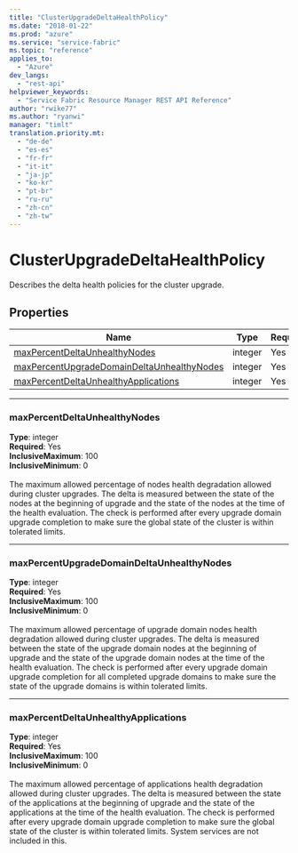 ```yaml
---
title: "ClusterUpgradeDeltaHealthPolicy"
ms.date: "2018-01-22"
ms.prod: "azure"
ms.service: "service-fabric"
ms.topic: "reference"
applies_to: 
  - "Azure"
dev_langs: 
  - "rest-api"
helpviewer_keywords: 
  - "Service Fabric Resource Manager REST API Reference"
author: "rwike77"
ms.author: "ryanwi"
manager: "timlt"
translation.priority.mt: 
  - "de-de"
  - "es-es"
  - "fr-fr"
  - "it-it"
  - "ja-jp"
  - "ko-kr"
  - "pt-br"
  - "ru-ru"
  - "zh-cn"
  - "zh-tw"
---
```

# ClusterUpgradeDeltaHealthPolicy

Describes the delta health policies for the cluster upgrade.

## Properties
| Name | Type | Required |
| --- | --- | --- |
| [maxPercentDeltaUnhealthyNodes](#maxpercentdeltaunhealthynodes) | integer | Yes |
| [maxPercentUpgradeDomainDeltaUnhealthyNodes](#maxpercentupgradedomaindeltaunhealthynodes) | integer | Yes |
| [maxPercentDeltaUnhealthyApplications](#maxpercentdeltaunhealthyapplications) | integer | Yes |

____
### maxPercentDeltaUnhealthyNodes
__Type__: integer <br/>
__Required__: Yes<br/>
__InclusiveMaximum__: 100 <br/>
__InclusiveMinimum__: 0 <br/>
<br/>
The maximum allowed percentage of nodes health degradation allowed during cluster upgrades. The delta is measured between the state of the nodes at the beginning of upgrade and the state of the nodes at the time of the health evaluation. The check is performed after every upgrade domain upgrade completion to make sure the global state of the cluster is within tolerated limits.

____
### maxPercentUpgradeDomainDeltaUnhealthyNodes
__Type__: integer <br/>
__Required__: Yes<br/>
__InclusiveMaximum__: 100 <br/>
__InclusiveMinimum__: 0 <br/>
<br/>
The maximum allowed percentage of upgrade domain nodes health degradation allowed during cluster upgrades. The delta is measured between the state of the upgrade domain nodes at the beginning of upgrade and the state of the upgrade domain nodes at the time of the health evaluation. The check is performed after every upgrade domain upgrade completion for all completed upgrade domains to make sure the state of the upgrade domains is within tolerated limits. 

____
### maxPercentDeltaUnhealthyApplications
__Type__: integer <br/>
__Required__: Yes<br/>
__InclusiveMaximum__: 100 <br/>
__InclusiveMinimum__: 0 <br/>
<br/>
The maximum allowed percentage of applications health degradation allowed during cluster upgrades. The delta is measured between the state of the applications at the beginning of upgrade and the state of the applications at the time of the health evaluation. The check is performed after every upgrade domain upgrade completion to make sure the global state of the cluster is within tolerated limits. System services are not included in this.
